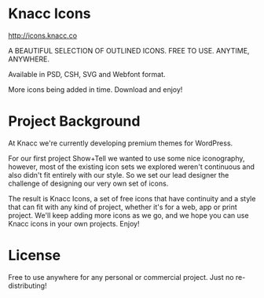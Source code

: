 Knacc Icons
===========

http://icons.knacc.co

A BEAUTIFUL SELECTION OF OUTLINED ICONS. FREE TO USE. ANYTIME, ANYWHERE.

Available in PSD, CSH, SVG and Webfont format.

More icons being added in time. Download and enjoy!


Project Background
==================

At Knacc we're currently developing premium themes for WordPress.

For our first project Show+Tell we wanted to use some nice iconography, however, most of the existing icon sets we explored weren't continuous and also didn't fit entirely with our style. So we set our lead designer the challenge of designing our very own set of icons.

The result is Knacc Icons, a set of free icons that have continuity and a style that can fit with any kind of project, whether it's for a web, app or print project. We'll keep adding more icons as we go, and we hope you can use Knacc icons in your own projects. Enjoy!

License
=======

Free to use anywhere for any personal or commercial project. Just no re-distributing!